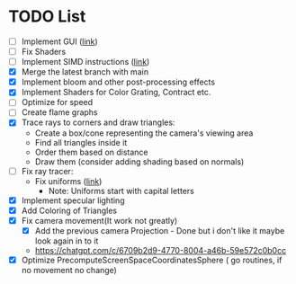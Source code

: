 
# TODO List

- [ ] Implement GUI ([link](https://github.com/zeozeozeo/ebitengine-microui-go))
- [ ] Fix Shaders
- [ ] Implement SIMD instructions ([link](https://github.com/viterin/vek))
- [X] Merge the latest branch with main
- [X] Implement bloom and other post-processing effects
- [X] Implement Shaders for Color Grating, Contract etc.
- [ ] Optimize for speed
- [ ] Create flame graphs
- [X] Trace rays to corners and draw triangles:
  - Create a box/cone representing the camera's viewing area
  - Find all triangles inside it
  - Order them based on distance
  - Draw them (consider adding shading based on normals)
- [ ] Fix ray tracer:
  - Fix uniforms ([link](https://github.com/tinne26/kage-desk/blob/main/docs/tutorials/intro/06_uniforms.md))
    - Note: Uniforms start with capital letters
- [X] Implement specular lighting
- [X] Add Coloring of Triangles
- [X] Fix camera movement(It work not greatly)
  - [X] Add the previous camera Projection - Done but i don't like it maybe look again in to it
  - <https://chatgpt.com/c/6709b2d9-4770-8004-a46b-59e572c0b0cc>
- [X] Optimize  PrecomputeScreenSpaceCoordinatesSphere ( go routines, if no movement no change)
